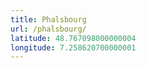 ```yaml
---
title: Phalsbourg
url: /phalsbourg/
latitude: 48.767098000000004
longitude: 7.258620700000001
---
```

